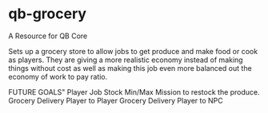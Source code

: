 # qb-grocery

A Resource for QB Core

Sets up a grocery store to allow jobs to get produce and make food or cook as players. They are giving a more realistic economy instead of making things without cost as well as making this job even more balanced out the economy of work to pay ratio. 

FUTURE GOALS"
Player Job
Stock Min/Max
Mission to restock the produce. 
Grocery Delivery Player to Player
Grocery Delivery Player to NPC 


